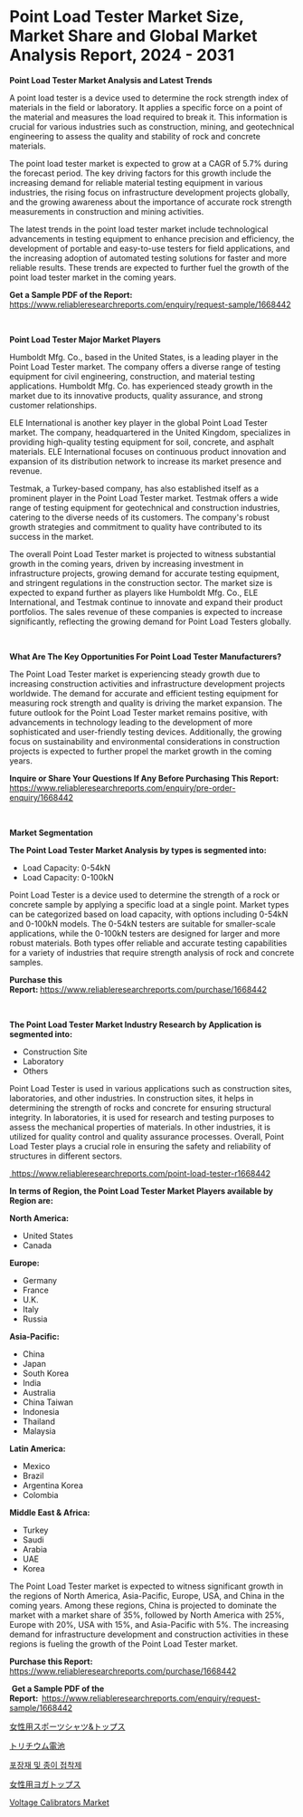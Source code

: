 <p><h1>Point Load Tester Market Size, Market Share and Global Market Analysis Report, 2024 - 2031</h1></p><p><strong>Point Load Tester Market Analysis and Latest Trends</strong></p>
<p><p>A point load tester is a device used to determine the rock strength index of materials in the field or laboratory. It applies a specific force on a point of the material and measures the load required to break it. This information is crucial for various industries such as construction, mining, and geotechnical engineering to assess the quality and stability of rock and concrete materials.</p><p>The point load tester market is expected to grow at a CAGR of 5.7% during the forecast period. The key driving factors for this growth include the increasing demand for reliable material testing equipment in various industries, the rising focus on infrastructure development projects globally, and the growing awareness about the importance of accurate rock strength measurements in construction and mining activities.</p><p>The latest trends in the point load tester market include technological advancements in testing equipment to enhance precision and efficiency, the development of portable and easy-to-use testers for field applications, and the increasing adoption of automated testing solutions for faster and more reliable results. These trends are expected to further fuel the growth of the point load tester market in the coming years.</p></p>
<p><strong>Get a Sample PDF of the Report:&nbsp;</strong> <a href="https://www.reliableresearchreports.com/enquiry/request-sample/1668442">https://www.reliableresearchreports.com/enquiry/request-sample/1668442</a></p>
<p>&nbsp;</p>
<p><strong>Point Load Tester Major Market Players</strong></p>
<p><p>Humboldt Mfg. Co., based in the United States, is a leading player in the Point Load Tester market. The company offers a diverse range of testing equipment for civil engineering, construction, and material testing applications. Humboldt Mfg. Co. has experienced steady growth in the market due to its innovative products, quality assurance, and strong customer relationships.</p><p>ELE International is another key player in the global Point Load Tester market. The company, headquartered in the United Kingdom, specializes in providing high-quality testing equipment for soil, concrete, and asphalt materials. ELE International focuses on continuous product innovation and expansion of its distribution network to increase its market presence and revenue.</p><p>Testmak, a Turkey-based company, has also established itself as a prominent player in the Point Load Tester market. Testmak offers a wide range of testing equipment for geotechnical and construction industries, catering to the diverse needs of its customers. The company's robust growth strategies and commitment to quality have contributed to its success in the market.</p><p>The overall Point Load Tester market is projected to witness substantial growth in the coming years, driven by increasing investment in infrastructure projects, growing demand for accurate testing equipment, and stringent regulations in the construction sector. The market size is expected to expand further as players like Humboldt Mfg. Co., ELE International, and Testmak continue to innovate and expand their product portfolios. The sales revenue of these companies is expected to increase significantly, reflecting the growing demand for Point Load Testers globally.</p></p>
<p>&nbsp;</p>
<p><strong>What Are The Key Opportunities For Point Load Tester Manufacturers?</strong></p>
<p><p>The Point Load Tester market is experiencing steady growth due to increasing construction activities and infrastructure development projects worldwide. The demand for accurate and efficient testing equipment for measuring rock strength and quality is driving the market expansion. The future outlook for the Point Load Tester market remains positive, with advancements in technology leading to the development of more sophisticated and user-friendly testing devices. Additionally, the growing focus on sustainability and environmental considerations in construction projects is expected to further propel the market growth in the coming years.</p></p>
<p><strong>Inquire or Share Your Questions If Any Before Purchasing This Report:</strong> <a href="https://www.reliableresearchreports.com/enquiry/pre-order-enquiry/1668442">https://www.reliableresearchreports.com/enquiry/pre-order-enquiry/1668442</a></p>
<p>&nbsp;</p>
<p><strong>Market Segmentation</strong></p>
<p><strong>The Point Load Tester Market Analysis by types is segmented into:</strong></p>
<p><ul><li>Load Capacity: 0-54kN</li><li>Load Capacity: 0-100kN</li></ul></p>
<p><p>Point Load Tester is a device used to determine the strength of a rock or concrete sample by applying a specific load at a single point. Market types can be categorized based on load capacity, with options including 0-54kN and 0-100kN models. The 0-54kN testers are suitable for smaller-scale applications, while the 0-100kN testers are designed for larger and more robust materials. Both types offer reliable and accurate testing capabilities for a variety of industries that require strength analysis of rock and concrete samples.</p></p>
<p><strong>Purchase this Report:&nbsp;</strong><a href="https://www.reliableresearchreports.com/purchase/1668442">https://www.reliableresearchreports.com/purchase/1668442</a></p>
<p>&nbsp;</p>
<p><strong>The Point Load Tester Market Industry Research by Application is segmented into:</strong></p>
<p><ul><li>Construction Site</li><li>Laboratory</li><li>Others</li></ul></p>
<p><p>Point Load Tester is used in various applications such as construction sites, laboratories, and other industries. In construction sites, it helps in determining the strength of rocks and concrete for ensuring structural integrity. In laboratories, it is used for research and testing purposes to assess the mechanical properties of materials. In other industries, it is utilized for quality control and quality assurance processes. Overall, Point Load Tester plays a crucial role in ensuring the safety and reliability of structures in different sectors.</p></p>
<p><a href="https://www.reliableresearchreports.com/point-load-tester-r1668442">&nbsp;https://www.reliableresearchreports.com/point-load-tester-r1668442</a></p>
<p><strong>In terms of Region, the Point Load Tester Market Players available by Region are:</strong></p>
<p>
    <p> <strong> North America: </strong>
        <ul>
            <li>United States</li>
            <li>Canada</li>
        </ul>
        </p> 
    <p> <strong> Europe: </strong>
        <ul>
            <li>Germany</li>
            <li>France</li>
            <li>U.K.</li>
            <li>Italy</li>
            <li>Russia</li>
        </ul>
        </p> 
    <p> <strong> Asia-Pacific: </strong>
        <ul>
            <li>China</li>
            <li>Japan</li>
            <li>South Korea</li>
            <li>India</li>
            <li>Australia</li>
            <li>China Taiwan</li>
            <li>Indonesia</li>
            <li>Thailand</li>
            <li>Malaysia</li>
        </ul>
        </p> 
    <p> <strong> Latin America: </strong>
        <ul>
            <li>Mexico</li>
            <li>Brazil</li>
            <li>Argentina Korea</li>
            <li>Colombia</li>
        </ul>
        </p> 
    <p> <strong> Middle East & Africa: </strong>
        <ul>
            <li>Turkey</li>
            <li>Saudi</li>
            <li>Arabia</li>
            <li>UAE</li>
            <li>Korea</li>
        </ul>
    </p>
    </p>
<p><p>The Point Load Tester market is expected to witness significant growth in the regions of North America, Asia-Pacific, Europe, USA, and China in the coming years. Among these regions, China is projected to dominate the market with a market share of 35%, followed by North America with 25%, Europe with 20%, USA with 15%, and Asia-Pacific with 5%. The increasing demand for infrastructure development and construction activities in these regions is fueling the growth of the Point Load Tester market.</p></p>
<p><strong>Purchase this Report: </strong><a href="https://www.reliableresearchreports.com/purchase/1668442">https://www.reliableresearchreports.com/purchase/1668442</a></p>
<p>&nbsp;<strong>Get a Sample PDF of the Report:&nbsp;&nbsp;</strong><a href="https://www.reliableresearchreports.com/enquiry/request-sample/1668442">https://www.reliableresearchreports.com/enquiry/request-sample/1668442</a></p>
<p><strong></strong></p>
<p><p><a href="https://github.com/vlcostes/Market-Research-Report-List-2/blob/main/9472617158853.md">女性用スポーツシャツ&トップス</a></p><p><a href="https://medium.com/@rexkhler2023/%E3%83%88%E3%83%AA%E3%82%A6%E3%83%A0%E3%83%90%E3%83%83%E3%83%86%E3%83%AA%E3%83%BC%E5%B8%82%E5%A0%B4%E8%A6%8F%E6%A8%A1-%E3%82%B7%E3%82%A7%E3%82%A2%E3%81%8A%E3%82%88%E3%81%B3%E3%83%88%E3%83%AC%E3%83%B3%E3%83%89%E5%88%86%E6%9E%90%E3%83%AC%E3%83%9D%E3%83%BC%E3%83%88-%E3%82%A8%E3%83%B3%E3%83%89%E3%83%A6%E3%83%BC%E3%82%B9%E5%88%A5-%E9%98%B2%E8%A1%9B%E7%94%A3%E6%A5%AD-%E5%8C%BB%E7%99%82%E6%A9%9F%E5%99%A8-%E5%8E%9F%E6%9D%90%E6%96%99%E5%88%A5-%E3%81%8A%E3%82%88%E3%81%B32031%E5%B9%B4%E3%81%BE%E3%81%A7%E3%81%AE%E4%BA%88%E6%B8%AC-04ab1b931020">トリチウム電池</a></p><p><a href="https://github.com/asratman/Market-Research-Report-List-1/blob/main/1855837170410.md">포장재 및 종이 접착제</a></p><p><a href="https://github.com/EstaSprer20231/Market-Research-Report-List-2/blob/main/6761959158854.md">女性用ヨガトップス</a></p><p><a href="https://github.com/Chiragrp22/Market-Research-Report-List-5/blob/main/voltage-calibrators-market.md">Voltage Calibrators Market</a></p></p>